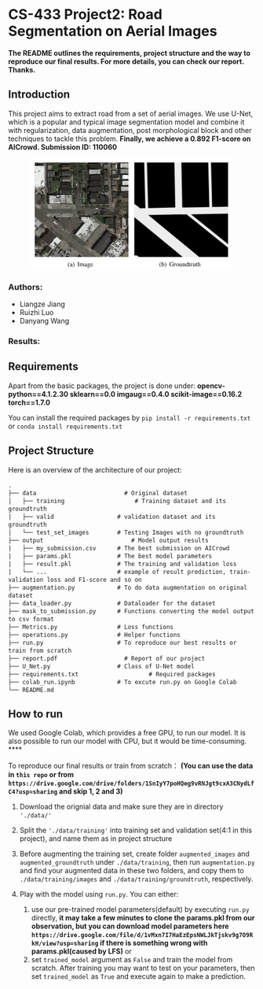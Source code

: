 # CS-433 Project2: Road Segmentation on Aerial Images
**The README outlines the requirements, project structure and the way to reproduce our final results. For more details, you can check our report. Thanks.**

## Introduction
This project aims to extract road from a set of aerial images. We use U-Net, which is a popular and typical image segmentation model 
and combine it with regularization, data augmentation, post morphological block and other techniques to tackle this problem. **Finally, we achieve a 0.892 F1-score on AICrowd. Submission ID: 110060**

<div style="text-align: center">
<img src="https://github.com/LiangzeJiang/Aerial-Road-Segmentation/blob/main/data/example_img_gt.png"/>
</div>

### Authors:
- Liangze Jiang
- Ruizhi Luo
- Danyang Wang

### Results:


## Requirements
Apart from the basic packages, the project is done under:
**opencv-python==4.1.2.30
sklearn==0.0
imgaug==0.4.0
scikit-image==0.16.2
torch==1.7.0**

You can install the required packages by `pip install -r requirements.txt` or `conda install requirements.txt`
 

## Project Structure
Here is an overview of the architecture of our project:
```
.
├── data                 	     # Original dataset
│   ├── training         		    # Training dataset and its groundtruth
|   ├── valid                  # validation dataset and its groundtruth
│   └── test_set_images        # Testing Images with no groundtruth
├── output                		   # Model output results
|   ├── my_submission.csv      # The best submission on AICrowd
|   ├── params.pkl             # The best model parameters
|   ├── result.pkl             # The training and validation loss 
|   └── ...                    # example of result prediction, train-validation loss and F1-score and so on
├── augmentation.py            # To do data augmentation on original dataset
├── data_loader.py             # Dataloader for the dataset
├── mask_to_submission.py      # Functions converting the model output to csv format
├── Metrics.py                 # Loss functions
├── operations.py              # Helper functions
├── run.py                     # To reproduce our best results or train from scratch
├── report.pdf               	 # Report of our project
├── U_Net.py                   # Class of U-Net model
├── requirements.txt			        # Required packages
├── colab_run.ipynb            # To excute run.py on Google Colab
└── README.md
```

## How to run
We used Google Colab, which provides a free GPU, to run our model. It is also possible to run our model with CPU, but it would be time-consuming. ****

To reproduce our final results or train from scratch：
**(You can use the data in `this repo` or from `https://drive.google.com/drive/folders/1SnIyY7poHQeg9vRNJgt9cxA3CNydLfC4?usp=sharing` and skip 1, 2 and 3)**

1. Download the orignial data and make sure they are in directory `'./data/'`

2. Split the `'./data/training'` into training set and validation set(4:1 in this project), and name them as in project structure

3. Before augmenting the training set, create folder `augmented_images` and `augmented_groundtruth` under `./data/training`, then run `augmentation.py` and find your augmented data in these two folders, and copy them to `./data/training/images` and `./data/training/groundtruth`, respectively.

4. Play with the model using `run.py`. You can either:
    1)  use our pre-trained model parameters(default) by executing `run.py` directly, **it may take a few minutes to clone the params.pkl from our observation, but you can download model parameters here `https://drive.google.com/file/d/1vMxn7I7HaEzEpsNWLJkTjskv9g7O9RkH/view?usp=sharing` if there is something wrong with params.pkl(caused by LFS)**
or 
    2) set `trained_model` argument as `False` and train the model from scratch. After training you may want to test on your parameters, then set `trained_model` as `True` and execute again to make a prediction.

